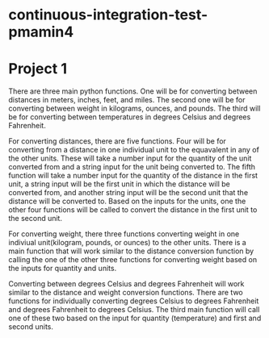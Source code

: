 # continuous-integration-test-pmamin4
# Project 1


There are three main python functions. One will be for converting between distances in meters, inches, feet, and miles. The second one will be for converting between weight in kilograms, ounces, and pounds. The third will be for converting between temperatures in degrees Celsius and degrees Fahrenheit.
 
 For converting distances, there are five functions. Four will be for converting from a distance in one individual unit to the equavalent in any of the other units. These will take a number input for the quantity of the unit converted from and a string input for the unit being converted to. The fifth function will take a number input for the quantity of the distance in the first unit, a string input will be the first unit in which the distance will be converted from, and another string input will be the second unit that the distance will be converted to. Based on the inputs for the units, one the other four functions will be called to convert the distance in the first unit to the second unit.
 

For converting weight, there three functions converting weight in one indiviual unit(kilogram, pounds, or ounces) to the other units. There is a main function that will work similar to the distance conversion function by calling the one of the other three functions for converting weight based on the inputs for quantity and units.


Converting between degrees Celsius and degrees Fahrenheit will work similar to the distance and weight conversion functions. There are two functions for individually converting degrees Celsius to degrees Fahrenheit and degrees Fahrenheit to degrees Celsius. The third main function will call one of these two based on the input for quantity (temperature) and first and second units.

